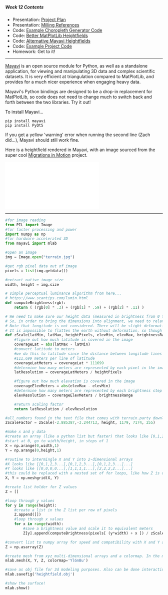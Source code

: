 ##### Week 12 Contents
- Presentation: [Project Plan](readme.md)
- Presentation: [Milling References](milling.md)
- Code: [Example Choropleth Generator Code](choropleth.md)
- Code: [Better MatPlotLib Heightfields](surface-plot.md)
- Code: [Alternative Mayavi Heightfields](mayavi-hf.md)
- Code: [Example Project Code](project.md)
- Homework: Get to it!

-----

[Mayavi](https://docs.enthought.com/mayavi/mayavi/) is an open source module for Python, as well as a standalone application, for viewing and manipulating 3D data and complex scientific datasets. It is very efficient at triangulation compared to MatPlotLib, and provides for a much nicer experience when engaging heavy data.

Mayavi's Python bindings are designed to be a drop-in replacement for MatPlotLib, so code does not need to change much to switch back and forth between the two libraries. Try it out! 

To install Mayavi...

```
pip install mayavi
pip install PyQt5
```

If you get a yellow 'warning' error when running the second line (Zach did...), Mayavi should still work fine.

Here is a heightfield rendered in Mayavi, with an image sourced from the super cool [Migrations in Motion](http://maps.tnc.org/migrations-in-motion/#5/-4.083/-76.465) project.

![mayavi hf](mayavi.md)

-----

```python
#for image reading
from PIL import Image
#for faster processing and power
import numpy as np
#for hardware accelerated 3D
from mayavi import mlab

#open an image
img = Image.open("terrain.jpg")

#get rgb pixel data out of image
pixels = list(img.getdata())

#extract native image size
width, height = img.size

# simple perceptual luminance algorithm from here...
# https://www.scantips.com/lumin.html
def computeBrightness(rgb):
	return ( (rgb[0] * .3) + (rgb[1] * .59) + (rgb[2] * .11) )

# We need to make sure our height data (measured in brightness from 0 to 255) matches our locational data (measured in pixels in the dimensions of the heightfield image).
# So, in order to bring the dimensions into alignment, we need to relate both latitude and elevation to *actual meters* through a scaling factor. 
# Note that longitude is not considered. There will be slight deformation on longitude as a result — worsening closer to the poles.
# It is impossible to flatten the earth without deformation, so though we could take other complex trigonometric steps that are location-dependent to minimize this deformation, it is in most cases a futile battle.
def zScale(latMin, latMax, heightPixels, elevMin, elevMax, brightnessRange=255) :
	#figure out how much latitude is covered in the image
	coverageLat = abs(latMax - latMin)
	#convert latitude to meters
	#we do this to latitude since the distance between longitude lines varies depending on latitude, but latitude lines are equally spaced
	#111,699 meters per line of latitude
	coverageLatMeters = coverageLat * 111699
	#determine how many meters are represented by each pixel in the image
	latResolution = coverageLatMeters / heightPixels 

	#figure out how much elevation is covered in the image
	coverageElevMeters = abs(elevMax - elevMin)
	#determine how many meters are represented by each brightness step in the image
	elevResolution = coverageElevMeters / brightnessRange

	#return scaling factor
	return latResolution / elevResolution

#all numbers found in the text file that comes with terrain.party downloads
zScaleFactor = zScale(-2.885387,-3.244713, height, 1179, 7174, 255)

#make x and y data
#create an array (like a python list but faster) that looks like [0,1,2,3...] for X and Y, up to the image dimensions
#start at 0, go to width/height, in steps of 1
X = np.arange(0,width,1)
Y = np.arange(0,height,1)

#routine to intermingle X and Y into 2-dimensional arrays
#X looks like [[0,1,2,3...],[0,1,2,3...],[0,1,2,3...]...]
#Y looks like [[0,0,0,0...],[1,1,1,1...],[2,2,2,2...]...]
#this could be replaced with a nested set of for loops, like how Z is done below, but this is much faster.
X, Y = np.meshgrid(X, Y)

#create list holder for Z values
Z = []

#loop through y values
for y in range(height):
	#create a list in the Z list per row of pixels
	Z.append([])
	#loop through x values
	for x in range(width):
		#save a brightness value and scale it to equivalent meters
		Z[y].append(computeBrightness(pixels[ (y*width) + x ]) / zScaleFactor)

#convert list to numpy array for speed and compatibility with X and Y above
Z = np.asarray(Z)

#create mesh from xyz multi-dimensional arrays and a colormap. In the mayavi viewer, the colors can be adjusted.
mlab.mesh(X, Y, Z, colormap='YlGnBu')

#save as obj file for 3d modeling purposes. Also can be done interactively with mayavi viewer.
mlab.savefig('heightfield.obj')

#show the surface! 
mlab.show()